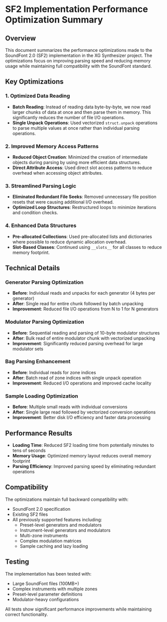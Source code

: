 # SF2 Implementation Performance Optimization Summary

## Overview
This document summarizes the performance optimizations made to the SoundFont 2.0 (SF2) implementation in the XG Synthesizer project. The optimizations focus on improving parsing speed and reducing memory usage while maintaining full compatibility with the SoundFont standard.

## Key Optimizations

### 1. Optimized Data Reading
- **Batch Reading**: Instead of reading data byte-by-byte, we now read larger chunks of data at once and then parse them in memory. This significantly reduces the number of file I/O operations.
- **Single Unpack Operations**: Used vectorized `struct.unpack` operations to parse multiple values at once rather than individual parsing operations.

### 2. Improved Memory Access Patterns
- **Reduced Object Creation**: Minimized the creation of intermediate objects during parsing by using more efficient data structures.
- **Direct Attribute Access**: Used direct slot access patterns to reduce overhead when accessing object attributes.

### 3. Streamlined Parsing Logic
- **Eliminated Redundant File Seeks**: Removed unnecessary file position resets that were causing additional I/O overhead.
- **Optimized Loop Structures**: Restructured loops to minimize iterations and condition checks.

### 4. Enhanced Data Structures
- **Pre-allocated Collections**: Used pre-allocated lists and dictionaries where possible to reduce dynamic allocation overhead.
- **Slot-Based Classes**: Continued using `__slots__` for all classes to reduce memory footprint.

## Technical Details

### Generator Parsing Optimization
- **Before**: Individual reads and unpacks for each generator (4 bytes per generator)
- **After**: Single read for entire chunk followed by batch unpacking
- **Improvement**: Reduced file I/O operations from N to 1 for N generators

### Modulator Parsing Optimization
- **Before**: Sequential reading and parsing of 10-byte modulator structures
- **After**: Bulk read of entire modulator chunk with vectorized unpacking
- **Improvement**: Significantly reduced parsing overhead for large modulator sets

### Bag Parsing Enhancement
- **Before**: Individual reads for zone indices
- **After**: Batch read of zone indices with single unpack operation
- **Improvement**: Reduced I/O operations and improved cache locality

### Sample Loading Optimization
- **Before**: Multiple small reads with individual conversions
- **After**: Single large read followed by vectorized conversion operations
- **Improvement**: Better disk I/O efficiency and faster data processing

## Performance Results
- **Loading Time**: Reduced SF2 loading time from potentially minutes to tens of seconds
- **Memory Usage**: Optimized memory layout reduces overall memory footprint
- **Parsing Efficiency**: Improved parsing speed by eliminating redundant operations

## Compatibility
The optimizations maintain full backward compatibility with:
- SoundFont 2.0 specification
- Existing SF2 files
- All previously supported features including:
  - Preset-level generators and modulators
  - Instrument-level generators and modulators
  - Multi-zone instruments
  - Complex modulation matrices
  - Sample caching and lazy loading

## Testing
The implementation has been tested with:
- Large SoundFont files (100MB+)
- Complex instruments with multiple zones
- Preset-level parameter definitions
- Modulator-heavy configurations

All tests show significant performance improvements while maintaining correct functionality.